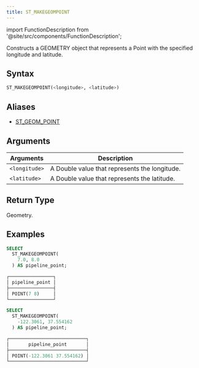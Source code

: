 ```yaml
---
title: ST_MAKEGEOMPOINT
---
```

import FunctionDescription from '@site/src/components/FunctionDescription';

<FunctionDescription description="Introduced or updated: v1.2.347"/>

Constructs a GEOMETRY object that represents a Point with the specified longitude and latitude.

## Syntax

```sql
ST_MAKEGEOMPOINT(<longitude>, <latitude>)
```

## Aliases

- [ST_GEOM_POINT](st-geom-point.md)

## Arguments

| Arguments     | Description                                   |
|---------------|-----------------------------------------------|
| `<longitude>` | A Double value that represents the longitude. |
| `<latitude>`  | A Double value that represents the latitude.  |

## Return Type

Geometry.

## Examples

```sql
SELECT
  ST_MAKEGEOMPOINT(
    7.0, 8.0
  ) AS pipeline_point;

┌────────────────┐
│ pipeline_point │
├────────────────┤
│ POINT(7 8)     │
└────────────────┘

SELECT
  ST_MAKEGEOMPOINT(
    -122.3061, 37.554162
  ) AS pipeline_point;

┌────────────────────────────┐
│       pipeline_point       │
├────────────────────────────┤
│ POINT(-122.3061 37.554162) │
└────────────────────────────┘
```
